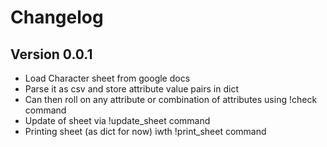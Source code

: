 # Changelog
## Version 0.0.1
- Load Character sheet from google docs
- Parse it as csv and store attribute value pairs in dict
- Can then roll on any attribute or combination of attributes using !check command
- Update of sheet via !update_sheet command
- Printing sheet (as dict for now) iwth !print_sheet command